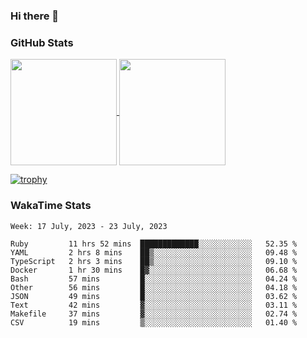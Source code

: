 ### Hi there 👋

### GitHub Stats

<a href="https://github.com/anuraghazra/github-readme-stats">
  <img align="center" height="170px" src="https://github-readme-stats.vercel.app/api/top-langs/?username=tksfjt1024&layout=compact&count_private=true&show_icons=true&show_icons=true&theme=graywhite" />
</a>
<a href="https://github.com/anuraghazra/github-readme-stats">
  <img align="center" height="170px" src="https://github-readme-stats.vercel.app/api?username=tksfjt1024&count_private=true&show_icons=true&show_icons=true&theme=graywhite" />
</a>

[![trophy](https://github-profile-trophy.vercel.app/?username=tksfjt1024)](https://github.com/ryo-ma/github-profile-trophy)

### WakaTime Stats

<!--START_SECTION:waka-->
```text
Week: 17 July, 2023 - 23 July, 2023

Ruby         11 hrs 52 mins  █████████████░░░░░░░░░░░░   52.35 % 
YAML         2 hrs 8 mins    ██▒░░░░░░░░░░░░░░░░░░░░░░   09.48 % 
TypeScript   2 hrs 3 mins    ██▒░░░░░░░░░░░░░░░░░░░░░░   09.10 % 
Docker       1 hr 30 mins    █▓░░░░░░░░░░░░░░░░░░░░░░░   06.68 % 
Bash         57 mins         █░░░░░░░░░░░░░░░░░░░░░░░░   04.24 % 
Other        56 mins         █░░░░░░░░░░░░░░░░░░░░░░░░   04.18 % 
JSON         49 mins         █░░░░░░░░░░░░░░░░░░░░░░░░   03.62 % 
Text         42 mins         ▓░░░░░░░░░░░░░░░░░░░░░░░░   03.11 % 
Makefile     37 mins         ▓░░░░░░░░░░░░░░░░░░░░░░░░   02.74 % 
CSV          19 mins         ▒░░░░░░░░░░░░░░░░░░░░░░░░   01.40 % 
```
<!--END_SECTION:waka-->
